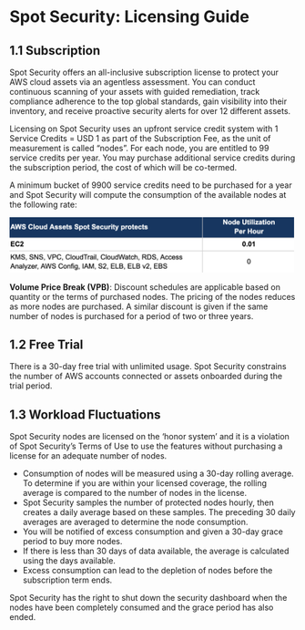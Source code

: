 # Spot Security: Licensing Guide

## 1.1 Subscription

Spot Security offers an all-inclusive subscription license to protect your AWS cloud assets via an agentless assessment. You can conduct continuous scanning of your assets with guided remediation, track compliance adherence to the top global standards, gain visibility into their inventory, and receive proactive security alerts for over 12 different assets.

Licensing on Spot Security uses an upfront service credit system with 1 Service Credits = USD 1 as part of the Subscription Fee, as the unit of measurement is called “nodes”. For each node, you are entitled to 99 service credits per year. You may purchase additional service credits during the subscription period, the cost of which will be co-termed.

A minimum bucket of 9900 service credits need to be purchased for a year and Spot Security will compute the consumption of the available nodes at the following rate:

<img src="/spot-security/_media/license.png" width="500" />

**Volume Price Break (VPB)**: Discount schedules are applicable based on quantity or the terms of purchased nodes. The pricing of the nodes reduces as more nodes are purchased. A similar discount is given if the same number of nodes is purchased for a period of two or three years.

## 1.2 Free Trial

There is a 30-day free trial with unlimited usage. Spot Security constrains the number of AWS accounts connected or assets onboarded during the trial period.

## 1.3 Workload Fluctuations

Spot Security nodes are licensed on the ‘honor system’ and it is a violation of Spot Security’s Terms of Use to use the features without purchasing a license for an adequate number of nodes.
* Consumption of nodes will be measured using a 30-day rolling average. To determine if you are within your licensed coverage, the rolling average is compared to the number of nodes in the license.
* Spot Security samples the number of protected nodes hourly, then creates a daily average based on these samples. The preceding 30 daily averages are averaged to determine the node consumption.  
* You will be notified of excess consumption and given a 30-day grace period to buy more nodes.
* If there is less than 30 days of data available, the average is calculated using the days available.
* Excess consumption can lead to the depletion of nodes before the subscription term ends.  

Spot Security has the right to shut down the security dashboard when the nodes have been completely consumed and the grace period has also ended.  
